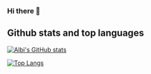 ### Hi there 👋





## Github stats and top languages

[![Albi's GitHub stats](https://github-readme-stats.vercel.app/api?username=Albi-back&theme=gotham&include_all_commits&card_width=500)](https://github.com/Albi-back/github-readme-stats)

[![Top Langs](https://github-readme-stats.vercel.app/api/top-langs/?username=Albi-back&theme=gotham&include_all_commits&card_width=500)](https://github.com/Albi-back/github-readme-stats)

<!--
**Albi-back/Albi-back** is a ✨ _special_ ✨ repository because its `README.md` (this file) appears on your GitHub profile.

Here are some ideas to get you started:

- 🔭 I’m currently working on ...
- 🌱 I’m currently learning ...
- 👯 I’m looking to collaborate on ...
- 🤔 I’m looking for help with ...
- 💬 Ask me about ...
- 📫 How to reach me: ...
- 😄 Pronouns: ...
- ⚡ Fun fact: ...
-->
